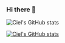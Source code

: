 ### Hi there 👋

<!--
**CielCiel1/CielCiel1** is a ✨ _special_ ✨ repository because its `README.md` (this file) appears on your GitHub profile.

Here are some ideas to get you started:

- 🔭 I’m currently working on ...
- 🌱 I’m currently learning ...
- 👯 I’m looking to collaborate on ...
- 🤔 I’m looking for help with ...
- 💬 Ask me about ...
- 📫 How to reach me: ...
- 😄 Pronouns: ...
- ⚡ Fun fact: ...
-->
![Ciel's GitHub stats](https://github-readme-stats.vercel.app/api?username=CielCiel1&hide=contribs,prs)

[![Ciel's GitHub stats](https://github-readme-stats.vercel.app/api?username=CielCiel1)](https://github.com/CielCiel1/github-readme-stats)
